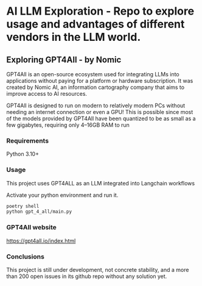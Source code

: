 # AI LLM Exploration - Repo to explore usage and advantages of different vendors in the LLM world.

## Exploring GPT4All - by Nomic
GPT4All is an open-source ecosystem used for integrating LLMs into applications without paying for a platform or hardware subscription. It was created by Nomic AI, an information cartography company that aims to improve access to AI resources.

GPT4All is designed to run on modern to relatively modern PCs without needing an internet connection or even a GPU! This is possible since most of the models provided by GPT4All have been quantized to be as small as a few gigabytes, requiring only 4–16GB RAM to run

### Requirements
Python 3.10+

### Usage
This project uses GPT4ALL as an LLM integrated into Langchain workflows

Activate your python environment and run it.
```bash
poetry shell
python gpt_4_all/main.py

```

### GPT4All website
https://gpt4all.io/index.html

### Conclusions
This project is still under development, not concrete stability, and a more than 200 open issues in its github repo without any solution yet.
